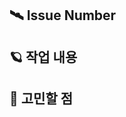 ## 🛰️ Issue Number
<!-- #{issue-number} -->

## 🪐 작업 내용
<!-- 회원 비밀번호 저장 암호화 알고리즘을 수정했습니다. --> 

## 🤔 고민할 점
<!-- ERD 설계에서 어떻게 해야할 지 모르겠습니다. -->